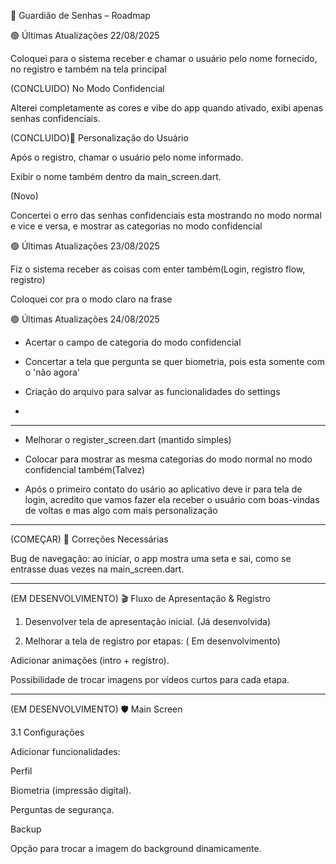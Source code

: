 📖 Guardião de Senhas – Roadmap

🟢 Últimas Atualizações 22/08/2025

Coloquei para o sistema receber e chamar o usuário pelo nome fornecido, no registro e também na tela principal

(CONCLUIDO) No Modo Confidencial

Alterei completamente as cores e vibe do app quando ativado, exibi apenas senhas confidenciais.

(CONCLUIDO)👤 Personalização do Usuário

Após o registro, chamar o usuário pelo nome informado.

Exibir o nome também dentro da main_screen.dart.

(Novo)

Concertei o erro das senhas confidenciais esta mostrando no modo normal e vice e versa, e mostrar as categorias no modo confidencial


🟢 Últimas Atualizações 23/08/2025

Fiz o sistema receber as coisas com enter também(Login, registro flow, registro)

Coloquei cor pra o modo claro na frase


🟢 Últimas Atualizações 24/08/2025

- Acertar o campo de categoria do modo confidencial

- Concertar a tela que pergunta se quer biometria, pois esta somente com o 'não agora'

- Criação do arquivo para salvar as funcionalidades do settings

- 
 ---

 
 
- Melhorar o register_screen.dart (mantido simples)

- Colocar para mostrar as mesma categorias do modo normal no modo confidencial também(Talvez)

- Após o primeiro contato do usário ao aplicativo deve ir para tela de login, acredito que vamos fazer ela receber o usuário com boas-vindas de voltas e mas algo com mais personalização

---

(COMEÇAR) 🔧 Correções Necessárias

Bug de navegação: ao iniciar, o app mostra uma seta e sai, como se entrasse duas vezes na main_screen.dart.

---

(EM DESENVOLVIMENTO) 🎬 Fluxo de Apresentação & Registro

1. Desenvolver tela de apresentação inicial. (Já desenvolvida)

2. Melhorar a tela de registro por etapas: ( Em desenvolvimento)

Adicionar animações (intro + registro).

Possibilidade de trocar imagens por vídeos curtos para cada etapa.

---

(EM DESENVOLVIMENTO) 🛡️ Main Screen

3.1 Configurações

Adicionar funcionalidades:

Perfil

Biometria (impressão digital).

Perguntas de segurança.

Backup

Opção para trocar a imagem do background dinamicamente.



